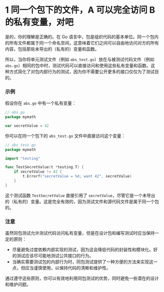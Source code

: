 # 1 同一个包下的文件，A 可以完全访问 B 的私有变量，对吧

是的，你的理解是正确的。在 Go 语言中，包是组织代码的基本单位。同一个包内的所有文件都属于同一个命名空间，这意味着它们之间可以自由地访问对方的所有内容，包括那些未导出的（私有的）变量和函数。

所以，当你将单元测试文件（例如 `abs_test.go`）放在与被测试代码文件（例如 `abs.go`）相同的包中时，测试代码可以直接访问和使用这些私有变量和函数。这种方式简化了对包内部行为的测试，因为你不需要公开更多的接口仅仅为了测试目的。

### 示例

假设你在 `abs.go` 中有一个私有变量：

```go
// abs.go
package mymath

var secretValue = 42
```

你可以在同一个包下的 `abs_test.go` 文件中直接访问这个变量：

```go
// abs_test.go
package mymath

import "testing"

func TestSecretValue(t *testing.T) {
    if secretValue != 42 {
        t.Errorf("secretValue = %d; want 42", secretValue)
    }
}
```

这个测试函数 `TestSecretValue` 直接引用了 `secretValue`，尽管它是一个未导出的（私有的）变量。这是完全有效的，因为测试文件和源代码文件是属于同一个包的。

### 注意

虽然同包测试允许测试代码访问私有变量，但是在设计包和编写测试时应当保持一定的原则：

-   尽量避免过度依赖内部实现的测试，因为这会降低代码的封装性和模块化。好的测试应该尽可能地测试公共接口的行为。
-   当确实需要测试包的内部行为时，同包测试提供了一种方便的方法来实现这一点，但应当谨慎使用，以保持代码的清晰和维护性。

通过遵守这些原则，你可以有效地利用同包测试的优势，同时避免一些潜在的设计和维护问题。
